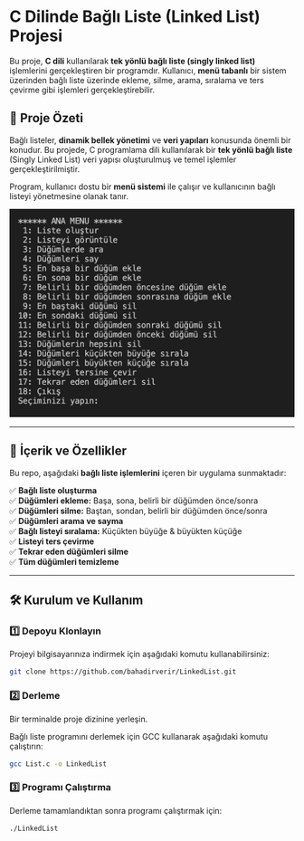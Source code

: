 # **C Dilinde Bağlı Liste (Linked List) Projesi**

Bu proje, **C dili** kullanılarak **tek yönlü bağlı liste (singly linked list)** işlemlerini gerçekleştiren bir programdır. Kullanıcı, **menü tabanlı** bir sistem üzerinden bağlı liste üzerinde ekleme, silme, arama, sıralama ve ters çevirme gibi işlemleri gerçekleştirebilir.

## 🚀 **Proje Özeti**

Bağlı listeler, **dinamik bellek yönetimi** ve **veri yapıları** konusunda önemli bir konudur. Bu projede, C programlama dili kullanılarak bir **tek yönlü bağlı liste** (Singly Linked List) veri yapısı oluşturulmuş ve temel işlemler gerçekleştirilmiştir.

Program, kullanıcı dostu bir **menü sistemi** ile çalışır ve kullanıcının bağlı listeyi yönetmesine olanak tanır.

![Açıklama](https://github.com/bahadirverir/Assets/blob/main/Ekran%20Resmi%202025-07-05%2014.21.04.png)

---

## 📌 **İçerik ve Özellikler**

Bu repo, aşağıdaki **bağlı liste işlemlerini** içeren bir uygulama sunmaktadır:

✅ **Bağlı liste oluşturma**  
✅ **Düğümleri ekleme:** Başa, sona, belirli bir düğümden önce/sonra  
✅ **Düğümleri silme:** Baştan, sondan, belirli bir düğümden önce/sonra  
✅ **Düğümleri arama ve sayma**  
✅ **Bağlı listeyi sıralama:** Küçükten büyüğe & büyükten küçüğe  
✅ **Listeyi ters çevirme**  
✅ **Tekrar eden düğümleri silme**  
✅ **Tüm düğümleri temizleme**  

---

## 🛠 **Kurulum ve Kullanım**

### **1️⃣ Depoyu Klonlayın**
Projeyi bilgisayarınıza indirmek için aşağıdaki komutu kullanabilirsiniz:
```bash
git clone https://github.com/bahadirverir/LinkedList.git
```
### **2️⃣ Derleme**
Bir terminalde proje dizinine yerleşin.

Bağlı liste programını derlemek için GCC kullanarak aşağıdaki komutu çalıştırın:
```bash
gcc List.c -o LinkedList
```
### **3️⃣ Programı Çalıştırma**
Derleme tamamlandıktan sonra programı çalıştırmak için:
```bash
./LinkedList
```
